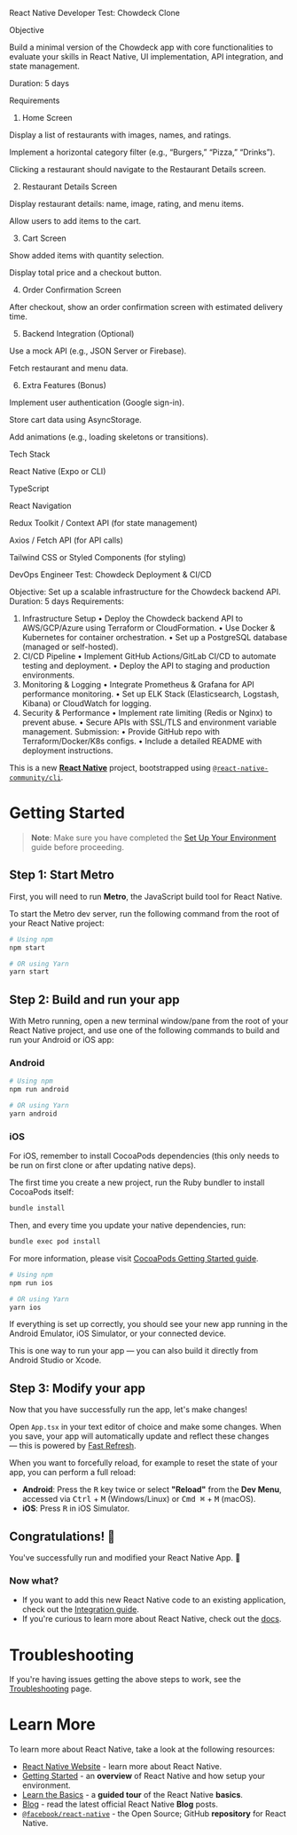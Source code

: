 
React Native Developer Test: Chowdeck Clone

Objective

Build a minimal version of the Chowdeck app with core functionalities to evaluate your skills in React Native, UI implementation, API integration, and state management.

Duration: 5 days

Requirements

1. Home Screen

Display a list of restaurants with images, names, and ratings.

Implement a horizontal category filter (e.g., “Burgers,” “Pizza,” “Drinks”).

Clicking a restaurant should navigate to the Restaurant Details screen.

2. Restaurant Details Screen

Display restaurant details: name, image, rating, and menu items.

Allow users to add items to the cart.

3. Cart Screen

Show added items with quantity selection.

Display total price and a checkout button.

4. Order Confirmation Screen

After checkout, show an order confirmation screen with estimated delivery time.

5. Backend Integration (Optional)

Use a mock API (e.g., JSON Server or Firebase).

Fetch restaurant and menu data.

6. Extra Features (Bonus)

Implement user authentication (Google sign-in).

Store cart data using AsyncStorage.

Add animations (e.g., loading skeletons or transitions).

Tech Stack

React Native (Expo or CLI)

TypeScript

React Navigation

Redux Toolkit / Context API (for state management)

Axios / Fetch API (for API calls)

Tailwind CSS or Styled Components (for styling)



DevOps Engineer Test: Chowdeck Deployment & CI/CD

Objective: Set up a scalable infrastructure for the Chowdeck backend API.
Duration: 5 days
Requirements:
1. Infrastructure Setup
	•	Deploy the Chowdeck backend API to AWS/GCP/Azure using Terraform or CloudFormation.
	•	Use Docker & Kubernetes for container orchestration.
	•	Set up a PostgreSQL database (managed or self-hosted).
2. CI/CD Pipeline
	•	Implement GitHub Actions/GitLab CI/CD to automate testing and deployment.
	•	Deploy the API to staging and production environments.
3. Monitoring & Logging
	•	Integrate Prometheus & Grafana for API performance monitoring.
	•	Set up ELK Stack (Elasticsearch, Logstash, Kibana) or CloudWatch for logging.
4. Security & Performance
	•	Implement rate limiting (Redis or Nginx) to prevent abuse.
	•	Secure APIs with SSL/TLS and environment variable management.
Submission:
	•	Provide GitHub repo with Terraform/Docker/K8s configs.
	•	Include a detailed README with deployment instructions.




This is a new [**React Native**](https://reactnative.dev) project, bootstrapped using [`@react-native-community/cli`](https://github.com/react-native-community/cli).

# Getting Started

> **Note**: Make sure you have completed the [Set Up Your Environment](https://reactnative.dev/docs/set-up-your-environment) guide before proceeding.

## Step 1: Start Metro

First, you will need to run **Metro**, the JavaScript build tool for React Native.

To start the Metro dev server, run the following command from the root of your React Native project:

```sh
# Using npm
npm start

# OR using Yarn
yarn start
```

## Step 2: Build and run your app

With Metro running, open a new terminal window/pane from the root of your React Native project, and use one of the following commands to build and run your Android or iOS app:

### Android

```sh
# Using npm
npm run android

# OR using Yarn
yarn android
```

### iOS

For iOS, remember to install CocoaPods dependencies (this only needs to be run on first clone or after updating native deps).

The first time you create a new project, run the Ruby bundler to install CocoaPods itself:

```sh
bundle install
```

Then, and every time you update your native dependencies, run:

```sh
bundle exec pod install
```

For more information, please visit [CocoaPods Getting Started guide](https://guides.cocoapods.org/using/getting-started.html).

```sh
# Using npm
npm run ios

# OR using Yarn
yarn ios
```

If everything is set up correctly, you should see your new app running in the Android Emulator, iOS Simulator, or your connected device.

This is one way to run your app — you can also build it directly from Android Studio or Xcode.

## Step 3: Modify your app

Now that you have successfully run the app, let's make changes!

Open `App.tsx` in your text editor of choice and make some changes. When you save, your app will automatically update and reflect these changes — this is powered by [Fast Refresh](https://reactnative.dev/docs/fast-refresh).

When you want to forcefully reload, for example to reset the state of your app, you can perform a full reload:

- **Android**: Press the <kbd>R</kbd> key twice or select **"Reload"** from the **Dev Menu**, accessed via <kbd>Ctrl</kbd> + <kbd>M</kbd> (Windows/Linux) or <kbd>Cmd ⌘</kbd> + <kbd>M</kbd> (macOS).
- **iOS**: Press <kbd>R</kbd> in iOS Simulator.

## Congratulations! :tada:

You've successfully run and modified your React Native App. :partying_face:

### Now what?

- If you want to add this new React Native code to an existing application, check out the [Integration guide](https://reactnative.dev/docs/integration-with-existing-apps).
- If you're curious to learn more about React Native, check out the [docs](https://reactnative.dev/docs/getting-started).

# Troubleshooting

If you're having issues getting the above steps to work, see the [Troubleshooting](https://reactnative.dev/docs/troubleshooting) page.

# Learn More

To learn more about React Native, take a look at the following resources:

- [React Native Website](https://reactnative.dev) - learn more about React Native.
- [Getting Started](https://reactnative.dev/docs/environment-setup) - an **overview** of React Native and how setup your environment.
- [Learn the Basics](https://reactnative.dev/docs/getting-started) - a **guided tour** of the React Native **basics**.
- [Blog](https://reactnative.dev/blog) - read the latest official React Native **Blog** posts.
- [`@facebook/react-native`](https://github.com/facebook/react-native) - the Open Source; GitHub **repository** for React Native.
